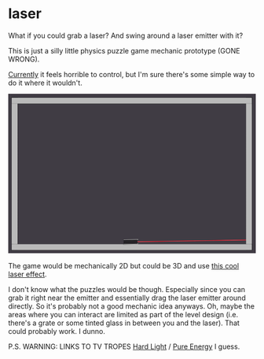 # laser
What if you could grab a laser? And swing around a laser emitter with it?

This is just a silly little physics puzzle game mechanic prototype (GONE WRONG).

[Currently](https://rawgit.com/1j01/laser/master/index.html) it feels horrible to control,
but I'm sure there's some simple way to do it where it wouldn't.

![](horrible-to-control.gif)

The game would be mechanically 2D but could be 3D and use
[this cool laser effect](http://jeromeetienne.github.io/threex.laser/examples/demo.html).

I don't know what the puzzles would be though.
Especially since you can grab it right near the emitter and essentially drag the laser emitter around directly.
So it's probably not a good mechanic idea anyways.
Oh, maybe the areas where you can interact are limited as part of the level design (i.e. there's a grate or some tinted glass in between you and the laser).
That could probably work. I dunno.

P.S. WARNING: LINKS TO TV TROPES [Hard Light](http://tvtropes.org/pmwiki/pmwiki.php/Main/HardLight) / [Pure Energy](http://tvtropes.org/pmwiki/pmwiki.php/Main/PureEnergy) I guess.
